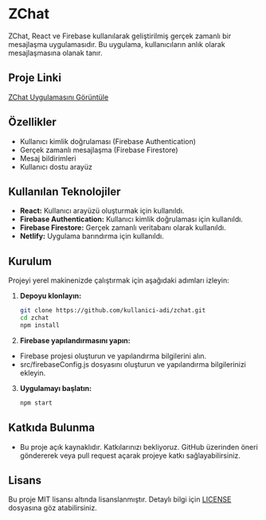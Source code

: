 # ZChat

ZChat, React ve Firebase kullanılarak geliştirilmiş gerçek zamanlı bir mesajlaşma uygulamasıdır. Bu uygulama, kullanıcıların anlık olarak mesajlaşmasına olanak tanır.

## Proje Linki
[ZChat Uygulamasını Görüntüle](https://zchat-22.netlify.app)

## Özellikler
- Kullanıcı kimlik doğrulaması (Firebase Authentication)
- Gerçek zamanlı mesajlaşma (Firebase Firestore)
- Mesaj bildirimleri
- Kullanıcı dostu arayüz

## Kullanılan Teknolojiler
- **React:** Kullanıcı arayüzü oluşturmak için kullanıldı.
- **Firebase Authentication:** Kullanıcı kimlik doğrulaması için kullanıldı.
- **Firebase Firestore:** Gerçek zamanlı veritabanı olarak kullanıldı.
- **Netlify:** Uygulama barındırma için kullanıldı.

## Kurulum
Projeyi yerel makinenizde çalıştırmak için aşağıdaki adımları izleyin:

1. **Depoyu klonlayın:**
   ```sh
   git clone https://github.com/kullanici-adi/zchat.git
   cd zchat
   npm install
2. **Firebase yapılandırmasını yapın:**
- Firebase projesi oluşturun ve yapılandırma bilgilerini alın.
- src/firebaseConfig.js dosyasını oluşturun ve yapılandırma bilgilerinizi ekleyin.
3. **Uygulamayı başlatın:**  
   ```sh
   npm start


## Katkıda Bulunma

- Bu proje açık kaynaklıdır. Katkılarınızı bekliyoruz. GitHub üzerinden öneri göndererek veya pull request açarak projeye katkı sağlayabilirsiniz.

## Lisans

Bu proje MIT lisansı altında lisanslanmıştır. Detaylı bilgi için [LICENSE](./LICENSE) dosyasına göz atabilirsiniz.

